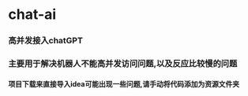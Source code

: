 # chat-ai
### 高并发接入chatGPT  
### 主要用于解决机器人不能高并发访问问题,以及反应比较慢的问题


#### 项目下载来直接导入idea可能出现一些问题,请手动将代码添加为资源文件夹

